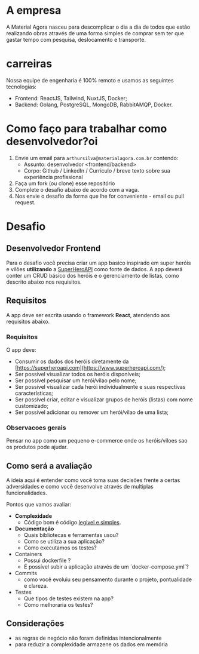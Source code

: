 # A empresa

A Material Agora nasceu para descomplicar o dia a dia de todos que estão realizando obras através de uma forma simples de comprar sem ter que gastar tempo com pesquisa, deslocamento e transporte.

# carreiras

Nossa equipe de engenharia é 100% remoto e usamos as seguintes tecnologias:

- Frontend: ReactJS, Tailwind, NuxtJS, Docker;
- Backend: Golang, PostgreSQL, MongoDB, RabbitAMQP, Docker.

# Como faço para trabalhar como desenvolvedor?oi

1. Envie um email para `arthursilva@materialagora.com.br` contendo:
   - Assunto: desenvolvedor <frontend/backend>
   - Corpo: Github / LinkedIn / Curriculo / breve texto sobre sua experiência profissional
2. Faça um fork (ou clone) esse repositório
3. Complete o desafio abaixo de acordo com a vaga.
4. Nos envie o desafio da forma que lhe for conveniente - email ou pull request.

# Desafio

## Desenvolvedor Frontend

Para o desafio você precisa criar um app basico inspirado em super heróis e vilões **utilizando** a [SuperHeroAPI](https://www.superheroapi.com/) como fonte de dados. A app deverá conter um CRUD básico dos heróis e o gerenciamento de listas, como descrito abaixo nos requisitos.

## Requisitos

A app deve ser escrita usando o framework **React**, atendendo aos requisitos abaixo.

### Requisitos

O app deve:

- Consumir os dados dos heróis diretamente da [https://superheroapi.com](https://www.superheroapi.com/);
- Ser possível visualizar todos os heróis disponíveis;
- Ser possível pesquisar um herói/vilao pelo nome;
- Ser possível visualizar cada herói individualmente e suas respectivas características;
- Ser possível criar, editar e visualizar grupos de heróis (listas) com nome customizado;
- Ser possível adicionar ou remover um herói/vilao de uma lista;

### Observacoes gerais

Pensar no app como um pequeno e-commerce onde os heróis/viloes sao os produtos pode ajudar.

## Como será a avaliação

A ideia aqui é entender como você toma suas decisões frente a certas adversidades e como você desenvolve através de multiplas funcionalidades.

Pontos que vamos avaliar:

- **Complexidade**
  - Código bom é código [legivel e simples](https://medium.com/trainingcenter/golang-d94e16d4b383).
- **Documentação**
  - Quais bibliotecas e ferramentas usou?
  - Como se utiliza a sua aplicação?
  - Como executamos os testes?
- Containers
  - Possui dockerfile ?
  - É possível subir a aplicação através de um ´docker-compose.yml´?
- Commits
  - como você evoluiu seu pensamento durante o projeto, pontualidade e clareza.
- Testes
  - Que tipos de testes existem na app?
  - Como melhoraria os testes?

## Considerações

- as regras de negócio não foram definidas intencionalmente
- para reduzir a complexidade armazene os dados em memória
